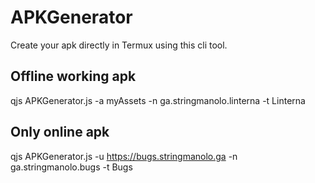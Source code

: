 # APKGenerator
Create your apk directly in Termux using this cli tool.

## Offline working apk
qjs APKGenerator.js -a myAssets -n ga.stringmanolo.linterna -t Linterna 
## Only online apk 
qjs APKGenerator.js -u https://bugs.stringmanolo.ga -n ga.stringmanolo.bugs -t Bugs
